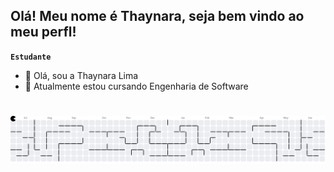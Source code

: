 ## Olá! Meu nome é Thaynara, seja bem vindo ao meu perfl!

**`Estudante`**
- 👋 Olá, sou a Thaynara Lima
- 👀 Atualmente estou cursando Engenharia de Software

<!---
ThayLSS/ThayLSS is a ✨ special ✨ repository because its `README.md` (this file) appears on your GitHub profile.
You can click the Preview link to take a look at your changes.
--->
<h1> </h1>

<picture>
  <source media="(prefers-color-scheme: dark)" srcset="https://raw.githubusercontent.com/ThayLSS/ThayLSS/output/pacman-contribution-graph-dark.svg">
  <source media="(prefers-color-scheme: light)" srcset="https://raw.githubusercontent.com/ThayLSS/ThayLSS/output/pacman-contribution-graph.svg">
  <img alt="pacman contribution graph" src="https://raw.githubusercontent.com/ThayLSS/ThayLSS/output/pacman-contribution-graph.svg">
</picture>


<h1> </h1>
